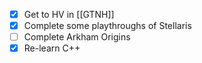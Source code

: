 - [x] Get to HV in [[GTNH]]
- [x] Complete some playthroughs of Stellaris
- [ ] Complete Arkham Origins
- [x] Re-learn C++
